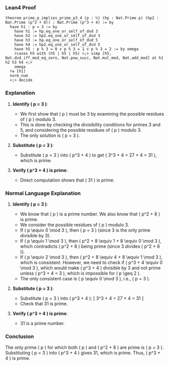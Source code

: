 ### Lean4 Proof
```lean4
theorem prime_p_implies_prime_p3_4 (p : ℕ) (hp : Nat.Prime p) (hp2 : Nat.Prime (p^2 + 8)) : Nat.Prime (p^3 + 4) := by
  have h1 : p = 3 := by
    have h1 := hp.eq_one_or_self_of_dvd 3
    have h2 := hp2.eq_one_or_self_of_dvd 3
    have h3 := hp.eq_one_or_self_of_dvd 5
    have h4 := hp2.eq_one_or_self_of_dvd 5
    have h5 : p % 3 = 0 ∨ p % 3 = 1 ∨ p % 3 = 2 := by omega
    rcases h5 with (h5 | h5 | h5) <;> simp [h5, Nat.dvd_iff_mod_eq_zero, Nat.pow_succ, Nat.mul_mod, Nat.add_mod] at h1 h2 h3 h4 <;>
    omega
  rw [h1]
  norm_num
  <;> decide
```
### Explanation
1. **Identify \( p = 3 \)**:
   - We first show that \( p \) must be 3 by examining the possible residues of \( p \) modulo 3.
   - This is done by checking the divisibility conditions for primes 3 and 5, and considering the possible residues of \( p \) modulo 3.
   - The only solution is \( p = 3 \).

2. **Substitute \( p = 3 \)**:
   - Substitute \( p = 3 \) into \( p^3 + 4 \) to get \( 3^3 + 4 = 27 + 4 = 31 \), which is prime.

3. **Verify \( p^3 + 4 \) is prime**:
   - Direct computation shows that \( 31 \) is prime.

### Normal Language Explanation
1. **Identify \( p = 3 \)**:
   - We know that \( p \) is a prime number. We also know that \( p^2 + 8 \) is prime.
   - We consider the possible residues of \( p \) modulo 3.
   - If \( p \equiv 0 \mod 3 \), then \( p = 3 \) (since 3 is the only prime divisible by 3).
   - If \( p \equiv 1 \mod 3 \), then \( p^2 + 8 \equiv 1 + 8 \equiv 0 \mod 3 \), which contradicts \( p^2 + 8 \) being prime (since 3 divides \( p^2 + 8 \)).
   - If \( p \equiv 2 \mod 3 \), then \( p^2 + 8 \equiv 4 + 8 \equiv 1 \mod 3 \), which is consistent. However, we need to check if \( p^3 + 4 \equiv 0 \mod 3 \), which would make \( p^3 + 4 \) divisible by 3 and not prime unless \( p^3 + 4 = 3 \), which is impossible for \( p \geq 2 \).
   - The only consistent case is \( p \equiv 0 \mod 3 \), i.e., \( p = 3 \).

2. **Substitute \( p = 3 \)**:
   - Substitute \( p = 3 \) into \( p^3 + 4 \):
     \[
     3^3 + 4 = 27 + 4 = 31
     \]
   - Check that 31 is prime.

3. **Verify \( p^3 + 4 \) is prime**:
   - 31 is a prime number.

### Conclusion
The only prime \( p \) for which both \( p \) and \( p^2 + 8 \) are prime is \( p = 3 \). Substituting \( p = 3 \) into \( p^3 + 4 \) gives 31, which is prime. Thus, \( p^3 + 4 \) is prime.